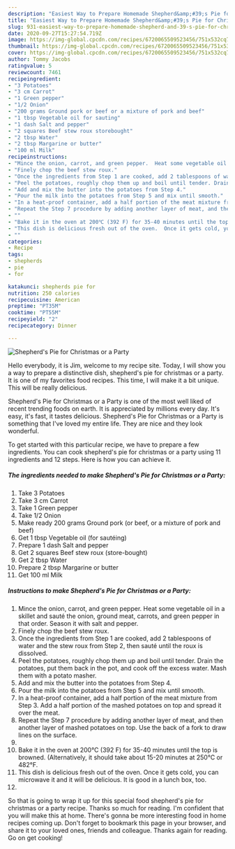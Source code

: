 ```yaml
---
description: "Easiest Way to Prepare Homemade Shepherd&amp;#39;s Pie for Christmas or a Party"
title: "Easiest Way to Prepare Homemade Shepherd&amp;#39;s Pie for Christmas or a Party"
slug: 931-easiest-way-to-prepare-homemade-shepherd-and-39-s-pie-for-christmas-or-a-party
date: 2020-09-27T15:27:54.719Z
image: https://img-global.cpcdn.com/recipes/6720065509523456/751x532cq70/shepherds-pie-for-christmas-or-a-party-recipe-main-photo.jpg
thumbnail: https://img-global.cpcdn.com/recipes/6720065509523456/751x532cq70/shepherds-pie-for-christmas-or-a-party-recipe-main-photo.jpg
cover: https://img-global.cpcdn.com/recipes/6720065509523456/751x532cq70/shepherds-pie-for-christmas-or-a-party-recipe-main-photo.jpg
author: Tommy Jacobs
ratingvalue: 5
reviewcount: 7461
recipeingredient:
- "3 Potatoes"
- "3 cm Carrot"
- "1 Green pepper"
- "1/2 Onion"
- "200 grams Ground pork or beef or a mixture of pork and beef"
- "1 tbsp Vegetable oil for sauting"
- "1 dash Salt and pepper"
- "2 squares Beef stew roux storebought"
- "2 tbsp Water"
- "2 tbsp Margarine or butter"
- "100 ml Milk"
recipeinstructions:
- "Mince the onion, carrot, and green pepper.  Heat some vegetable oil in a skillet and sauté the onion, ground meat, carrots, and green pepper in that order.  Season it with salt and pepper."
- "Finely chop the beef stew roux."
- "Once the ingredients from Step 1 are cooked, add 2 tablespoons of water and the stew roux from Step 2, then sauté until the roux is dissolved."
- "Peel the potatoes, roughly chop them up and boil until tender. Drain the potatoes, put them back in the pot, and cook off the excess water. Mash them with a potato masher."
- "Add and mix the butter into the potatoes from Step 4."
- "Pour the milk into the potatoes from Step 5 and mix until smooth."
- "In a heat-proof container, add a half portion of the meat mixture from Step 3. Add a half portion of the mashed potatoes on top and spread it over the meat."
- "Repeat the Step 7 procedure by adding another layer of meat, and then another layer of mashed potatoes on top. Use the back of a fork to draw lines on the surface."
- ""
- "Bake it in the oven at 200℃ (392 F) for 35-40 minutes until the top is browned. (Alternatively, it should take about 15-20 minutes at 250℃ or 482°F."
- "This dish is delicious fresh out of the oven.  Once it gets cold, you can microwave it and it will be delicious. It is good in a lunch box, too."
- ""
categories:
- Recipe
tags:
- shepherds
- pie
- for

katakunci: shepherds pie for 
nutrition: 250 calories
recipecuisine: American
preptime: "PT35M"
cooktime: "PT55M"
recipeyield: "2"
recipecategory: Dinner

---
```



![Shepherd&#39;s Pie for Christmas or a Party](https://img-global.cpcdn.com/recipes/6720065509523456/751x532cq70/shepherds-pie-for-christmas-or-a-party-recipe-main-photo.jpg)

Hello everybody, it is Jim, welcome to my recipe site. Today, I will show you a way to prepare a distinctive dish, shepherd&#39;s pie for christmas or a party. It is one of my favorites food recipes. This time, I will make it a bit unique. This will be really delicious.



Shepherd&#39;s Pie for Christmas or a Party is one of the most well liked of recent trending foods on earth. It is appreciated by millions every day. It's easy, it's fast, it tastes delicious. Shepherd&#39;s Pie for Christmas or a Party is something that I've loved my entire life. They are nice and they look wonderful.


To get started with this particular recipe, we have to prepare a few ingredients. You can cook shepherd&#39;s pie for christmas or a party using 11 ingredients and 12 steps. Here is how you can achieve it.

<!--inarticleads1-->

##### The ingredients needed to make Shepherd&#39;s Pie for Christmas or a Party:

1. Take 3 Potatoes
1. Take 3 cm Carrot
1. Take 1 Green pepper
1. Take 1/2 Onion
1. Make ready 200 grams Ground pork (or beef, or a mixture of pork and beef)
1. Get 1 tbsp Vegetable oil (for sautéing)
1. Prepare 1 dash Salt and pepper
1. Get 2 squares Beef stew roux (store-bought)
1. Get 2 tbsp Water
1. Prepare 2 tbsp Margarine or butter
1. Get 100 ml Milk




<!--inarticleads2-->

##### Instructions to make Shepherd&#39;s Pie for Christmas or a Party:

1. Mince the onion, carrot, and green pepper.  Heat some vegetable oil in a skillet and sauté the onion, ground meat, carrots, and green pepper in that order.  Season it with salt and pepper.
1. Finely chop the beef stew roux.
1. Once the ingredients from Step 1 are cooked, add 2 tablespoons of water and the stew roux from Step 2, then sauté until the roux is dissolved.
1. Peel the potatoes, roughly chop them up and boil until tender. Drain the potatoes, put them back in the pot, and cook off the excess water. Mash them with a potato masher.
1. Add and mix the butter into the potatoes from Step 4.
1. Pour the milk into the potatoes from Step 5 and mix until smooth.
1. In a heat-proof container, add a half portion of the meat mixture from Step 3. Add a half portion of the mashed potatoes on top and spread it over the meat.
1. Repeat the Step 7 procedure by adding another layer of meat, and then another layer of mashed potatoes on top. Use the back of a fork to draw lines on the surface.
1. 
1. Bake it in the oven at 200℃ (392 F) for 35-40 minutes until the top is browned. (Alternatively, it should take about 15-20 minutes at 250℃ or 482°F.
1. This dish is delicious fresh out of the oven.  Once it gets cold, you can microwave it and it will be delicious. It is good in a lunch box, too.
1. 




So that is going to wrap it up for this special food shepherd&#39;s pie for christmas or a party recipe. Thanks so much for reading. I'm confident that you will make this at home. There's gonna be more interesting food in home recipes coming up. Don't forget to bookmark this page in your browser, and share it to your loved ones, friends and colleague. Thanks again for reading. Go on get cooking!
